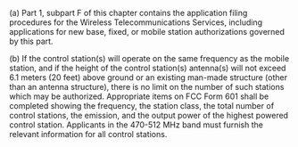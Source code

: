 (a) Part 1, subpart F of this chapter contains the application filing procedures for the Wireless Telecommunications Services, including applications for new base, fixed, or mobile station authorizations governed by this part.

(b) If the control station(s) will operate on the same frequency as the mobile station, and if the height of the control station(s) antenna(s) will not exceed 6.1 meters (20 feet) above ground or an existing man-made structure (other than an antenna structure), there is no limit on the number of such stations which may be authorized. Appropriate items on FCC Form 601 shall be completed showing the frequency, the station class, the total number of control stations, the emission, and the output power of the highest powered control station. Applicants in the 470-512 MHz band must furnish the relevant information for all control stations.

